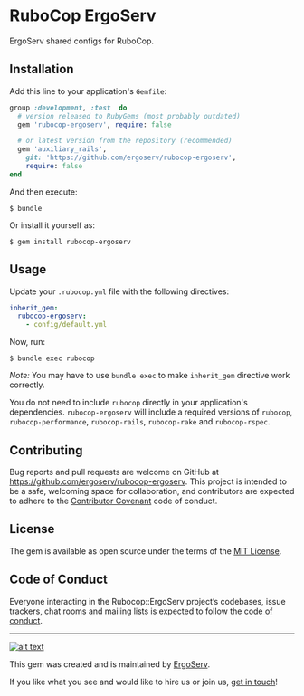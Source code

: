 # RuboCop ErgoServ

ErgoServ shared configs for RuboCop.

## Installation

Add this line to your application's `Gemfile`:

```ruby
group :development, :test  do
  # version released to RubyGems (most probably outdated)
  gem 'rubocop-ergoserv', require: false

  # or latest version from the repository (recommended)
  gem 'auxiliary_rails',
    git: 'https://github.com/ergoserv/rubocop-ergoserv',
    require: false
end
```

And then execute:

    $ bundle

Or install it yourself as:

    $ gem install rubocop-ergoserv

## Usage

Update your `.rubocop.yml` file with the following directives:

```yaml
inherit_gem:
  rubocop-ergoserv:
    - config/default.yml
```

Now, run:

    $ bundle exec rubocop

*Note:* You may have to use `bundle exec` to make `inherit_gem` directive work correctly.

You do not need to include `rubocop` directly in your application's dependencies. `rubocop-ergoserv` will include a required versions of `rubocop`, `rubocop-performance`, `rubocop-rails`, `rubocop-rake` and `rubocop-rspec`.

## Contributing

Bug reports and pull requests are welcome on GitHub at https://github.com/ergoserv/rubocop-ergoserv. This project is intended to be a safe, welcoming space for collaboration, and contributors are expected to adhere to the [Contributor Covenant](http://contributor-covenant.org) code of conduct.

## License

The gem is available as open source under the terms of the [MIT License](https://opensource.org/licenses/MIT).

## Code of Conduct

Everyone interacting in the Rubocop::ErgoServ project’s codebases, issue trackers, chat rooms and mailing lists is expected to follow the [code of conduct](https://github.com/[USERNAME]/rubocop-ergoserv/blob/master/CODE_OF_CONDUCT.md).

-------------------------------------------------------------------------------

[![alt text](https://raw.githubusercontent.com/ergoserv/rubocop-ergoserv/master/assets/ErgoServ_horizontalColor@sign+text+bg.png "ErgoServ - Web and Mobile Development Company")](https://www.ergoserv.com)

This gem was created and is maintained by [ErgoServ](https://www.ergoserv.com).

If you like what you see and would like to hire us or join us, [get in touch](https://www.ergoserv.com)!
